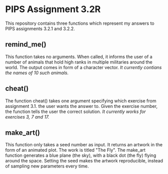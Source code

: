 # PIPS Assignment 3.2R
This repository contains three functions which represent my answers to PIPS assignments 3.2.1 and 3.2.2. 

## remind_me()
This function takes no arguments. When called, it informs the user of a number of animals that hold high ranks in multiple militaries around the world. The output comes in form of a character vector. _It currently contians the names of 10 such animals._ 

## cheat()
The function cheat() takes one argument specifying which exercise from assignment 3.1. the user wants the answer to. Given the exercise number, the function tells the user the correct solution. _It currently works for exercises 3, 7 and 17._

## make_art()
This function only takes a seed number as input. It returns an artwork in the form of an animated plot. The work is titled "The Fly". The make_art function generates a blue plane (the sky), with a black dot (the fly) flying around the space. Setting the seed makes the artwork reproducible, instead of sampling new parameters every time. 
